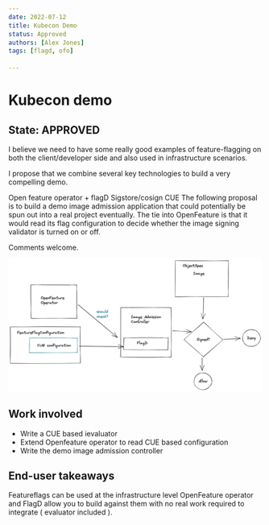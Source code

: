 ```yaml
---
date: 2022-07-12
title: Kubecon Demo
status: Approved
authors: [Alex Jones]
tags: [flagd, ofo]

---
```

# Kubecon demo

## State: APPROVED

I believe we need to have some really good examples of feature-flagging on both the client/developer side and also used in infrastructure scenarios.

I propose that we combine several key technologies to build a very compelling demo.

Open feature operator + flagD
Sigstore/cosign
CUE
The following proposal is to build a demo image admission application that could potentially be spun out into a real project eventually. The tie into OpenFeature is that it would read its flag configuration to decide whether the image signing validator is turned on or off.

Comments welcome.

![architecture](images/kubecon-demo/architecture.png "architecture")

## Work involved

- Write a CUE based ievaluator
- Extend Openfeature operator to read CUE based configuration
- Write the demo image admission controller


## End-user takeaways

Featureflags can be used at the infrastructure level
OpenFeature operator and FlagD allow you to build against them with no real work required to integrate ( evaluator included ).
